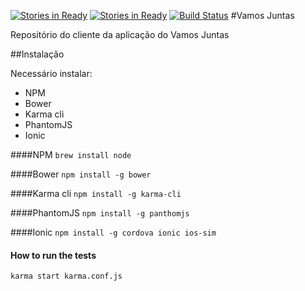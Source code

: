 [![Stories in Ready](https://badge.waffle.io/vamosjuntas/vamosjuntas.png?label=ready&title=Ready)](https://waffle.io/vamosjuntas/vamosjuntas)
[![Stories in Ready](https://badge.waffle.io/VamosJuntas/vamosjuntas.png?label=ready&title=Ready)](https://waffle.io/VamosJuntas/vamosjuntas)
[![Build Status](https://snap-ci.com/VamosJuntas/vamosjuntas/branch/master/build_image)](https://snap-ci.com/VamosJuntas/vamosjuntas/branch/master)
#Vamos Juntas

Repositório do cliente da aplicação do Vamos Juntas


##Instalação

Necessário instalar:

* NPM
* Bower
* Karma cli
* PhantomJS
* Ionic

####NPM
`brew install node`

####Bower
`npm install -g bower`

####Karma cli
`npm install -g karma-cli`

####PhantomJS
`npm install -g panthomjs`

####Ionic
`npm install -g cordova ionic ios-sim`

#### How to run the tests

`karma start karma.conf.js`
